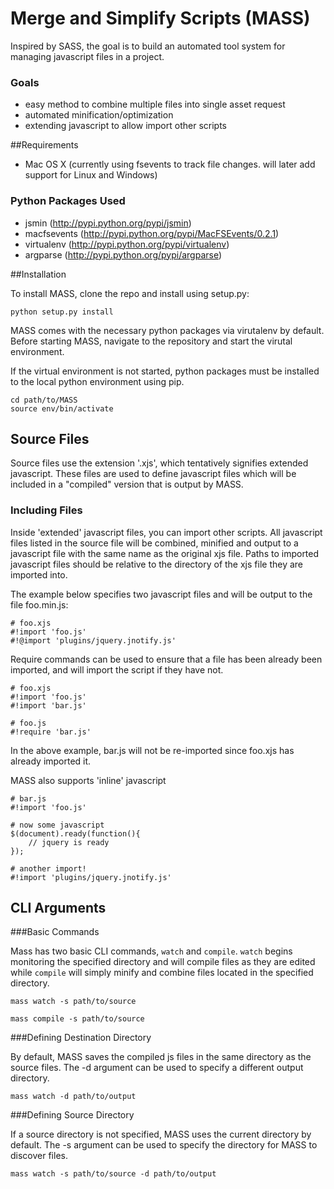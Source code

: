 Merge and Simplify Scripts (MASS)
===============================

Inspired by SASS, the goal is to build an automated tool system for
managing javascript files in a project.

### Goals

* easy method to combine multiple files into single asset request
* automated minification/optimization
* extending javascript to allow import other scripts

##Requirements

* Mac OS X (currently using fsevents to track file changes.  will later add support for Linux and Windows)

### Python Packages Used
* jsmin (http://pypi.python.org/pypi/jsmin)
* macfsevents (http://pypi.python.org/pypi/MacFSEvents/0.2.1)
* virtualenv (http://pypi.python.org/pypi/virtualenv)
* argparse (http://pypi.python.org/pypi/argparse)

##Installation

To install MASS, clone the repo and install using setup.py:

    python setup.py install

MASS comes with the necessary python packages via virutalenv by default.
Before starting MASS, navigate to the repository and start the virutal
environment.  

If the virtual environment is not started, python packages must be installed to
the local python environment using pip.

    cd path/to/MASS
    source env/bin/activate

## Source Files

Source files use the extension '.xjs', which tentatively signifies extended
javascript.  These files are used to define javascript files which will be
included in a "compiled" version that is output by MASS. 

### Including Files

Inside 'extended' javascript files, you can import other scripts.  All
javascript files listed in the source file will be combined, minified and
output to a javascript file with the same name as the original xjs file. Paths
to imported javascript files should be relative to the directory of the xjs
file they are imported into.

The example below specifies two javascript files and will be output to the file
foo.min.js:

    # foo.xjs
    #!import 'foo.js'
    #!@import 'plugins/jquery.jnotify.js'

Require commands can be used to ensure that a file has been already been
imported, and will import the script if they have not.  

    # foo.xjs
    #!import 'foo.js'
    #!import 'bar.js'

    # foo.js
    #!require 'bar.js' 

In the above example, bar.js will not be re-imported since foo.xjs has already
imported it.

MASS also supports 'inline' javascript

    # bar.js
    #!import 'foo.js'

    # now some javascript 
    $(document).ready(function(){
        // jquery is ready
    });

    # another import!
    #!import 'plugins/jquery.jnotify.js'

## CLI Arguments

###Basic Commands

Mass has two basic CLI commands, `watch` and `compile`.  `watch` begins
monitoring the specified directory and will compile files as they are edited
while `compile` will simply minify and combine files located in the specified
directory.

    mass watch -s path/to/source

    mass compile -s path/to/source

###Defining Destination Directory

By default, MASS saves the compiled js files in the same directory as the
source files.  The -d argument can be used to specify a different output
directory.
    
    mass watch -d path/to/output

###Defining Source Directory

If a source directory is not specified, MASS uses the current directory by
default.  The -s argument can be used to specify the directory for MASS to
discover files.

    mass watch -s path/to/source -d path/to/output
